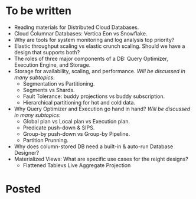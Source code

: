 # To be written

* Reading materials for Distributed Cloud Databases.
* Cloud Columnar Databases: Vertica Eon vs Snowflake.
* Why are tools for system monitoring and log analysis top priority?
* Elastic throughput scaling vs elastic crunch scaling. Should we have a design that supports both?
* The roles of three major components of a DB: Query Optimizer, Execution Engine, and Storage.
* Storage for availability, scaling, and performance. _Will be discussed in many subtopics_:
    * Segmentation vs Partitioning.
    * Segments vs Shards.
    * Fault Tolerance: buddy projections vs buddy subscription.
    * Hierarchical partitioning for hot and cold data.
* Why Query Optimizer and Execution go hand in hand? _Will be discussed in many subtopics_:
    * Global plan vs Local plan vs Execution plan.
    * Predicate push-down & SIPS.
    * Group-by push-down vs Group-by Pipeline.
    * Partition Prunning.
* Why does column-stored DB need a built-in & auto-run Database Designer?
* Materialized Views: What are specific use cases for the reight designs?
    * Flattened Tablevs Live Aggregate Projection

# Posted
